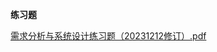 **练习题**

[需求分析与系统设计练习题（20231212修订）.pdf](https://gh.hitcs.cc/https://raw.githubusercontent.com/HIT-OpenCS/CS_Courses/main/公共课程/需求设计与系统分析/练习题/需求分析与系统设计练习题（20231212修订）.pdf)

